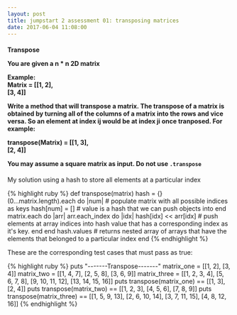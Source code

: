 ```yaml
---
layout: post
title: jumpstart 2 assessment 01: transposing matrices
date: 2017-06-04 11:08:00
---
```


<h4>Transpose<br>

You are given a n * n 2D matrix<br>

Example:<br>
Matrix = [[1, 2],<br>
         [3, 4]]<br>

Write a method that will transpose a matrix. The transpose of a matrix is
obtained by turning all of the columns of a matrix into the rows and vice versa.
So an element at index ij would be at index ji once tranposed.
For example:<br>

transpose(Matrix) = [[1, 3],<br>
    								[2, 4]]<br>

You may assume a square matrix as input. Do not use `.transpose`</h4>

<p>My solution using a hash to store all elements at a particular index</p>
{% highlight ruby %}
def transpose(matrix)
  hash = {}
  (0...matrix.length).each do |num| # populate matrix with all possible indices as keys
    hash[num] = [] # value is a hash that we can push objects into
  end
  matrix.each do |arr|
    arr.each_index do |idx|
      hash[idx] << arr[idx] # push elements at array indices into hash value that has a corresponding index as it's key.
    end
  end
  hash.values # returns nested array of arrays that have the elements that belonged to a particular index
end
{% endhighlight %}

<p>These are the corresponding test cases that must pass as true:</p>
{% highlight ruby %}
puts "-------Transpose-------"
matrix_one = [[1, 2],
							[3, 4]]
matrix_two = [[1, 4, 7],
 							[2, 5, 8],
							[3, 6, 9]]
matrix_three = [[1, 2, 3, 4],
							 	[5, 6, 7, 8],
  						  [9, 10, 11, 12],
							  [13, 14, 15, 16]]
puts transpose(matrix_one) == [[1, 3],
 															 [2, 4]]
puts transpose(matrix_two) == [[1, 2, 3],
														   [4, 5, 6],
															 [7, 8, 9]]
puts transpose(matrix_three) == [[1, 5, 9, 13],
 																	 [2, 6, 10, 14],
																	 [3, 7, 11, 15],
																	 [4, 8, 12, 16]]
{% endhighlight %}
